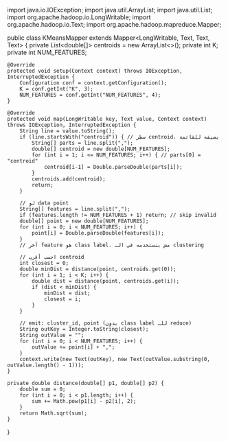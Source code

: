 import java.io.IOException;
import java.util.ArrayList;
import java.util.List;
import org.apache.hadoop.io.LongWritable;
import org.apache.hadoop.io.Text;
import org.apache.hadoop.mapreduce.Mapper;

public class KMeansMapper extends Mapper<LongWritable, Text, Text, Text> {
    private List<double[]> centroids = new ArrayList<>();
    private int K;
    private int NUM_FEATURES;

    @Override
    protected void setup(Context context) throws IOException, InterruptedException {
        Configuration conf = context.getConfiguration();
        K = conf.getInt("K", 3);
        NUM_FEATURES = conf.getInt("NUM_FEATURES", 4);
    }

    @Override
    protected void map(LongWritable key, Text value, Context context) throws IOException, InterruptedException {
        String line = value.toString();
        if (line.startsWith("centroid")) { // سطر centroid، يضيفه للقائمة
            String[] parts = line.split(",");
            double[] centroid = new double[NUM_FEATURES];
            for (int i = 1; i <= NUM_FEATURES; i++) { // parts[0] = "centroid"
                centroid[i-1] = Double.parseDouble(parts[i]);
            }
            centroids.add(centroid);
            return;
        }

        // لو data point
        String[] features = line.split(",");
        if (features.length != NUM_FEATURES + 1) return; // skip invalid
        double[] point = new double[NUM_FEATURES];
        for (int i = 0; i < NUM_FEATURES; i++) {
            point[i] = Double.parseDouble(features[i]);
        }
        // آخر feature هو class label، مش بنستخدمه في الـ clustering

        // احسب أقرب centroid
        int closest = 0;
        double minDist = distance(point, centroids.get(0));
        for (int i = 1; i < K; i++) {
            double dist = distance(point, centroids.get(i));
            if (dist < minDist) {
                minDist = dist;
                closest = i;
            }
        }

        // emit: cluster_id, point (بدون class label للـ reduce)
        String outKey = Integer.toString(closest);
        String outValue = "";
        for (int i = 0; i < NUM_FEATURES; i++) {
            outValue += point[i] + ",";
        }
        context.write(new Text(outKey), new Text(outValue.substring(0, outValue.length() - 1)));
    }

    private double distance(double[] p1, double[] p2) {
        double sum = 0;
        for (int i = 0; i < p1.length; i++) {
            sum += Math.pow(p1[i] - p2[i], 2);
        }
        return Math.sqrt(sum);
    }
}

